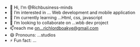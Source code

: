 - 👋 Hi, I’m @Richbusiness-minds
- 👀 I’m interested in ... Web development and mobile application
- 🌱 I’m currently learning ...Html, css, javascript
- 💞️ I’m looking to collaborate on ...wbb dev project
- 📫reach me on...richlordboakye@gmail.com 
- 😄 Pronouns: ...studios 
- ⚡ Fun fact: ...

<!---
Richbusiness-minds/Richbusiness-minds is a ✨ special ✨ repository because its `README.md` (this file) appears on your GitHub profile.
You can click the Preview link to take a look at your changes.
--->
